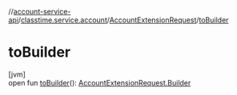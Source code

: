 //[account-service-api](../../../index.md)/[classtime.service.account](../index.md)/[AccountExtensionRequest](index.md)/[toBuilder](to-builder.md)

# toBuilder

[jvm]\
open fun [toBuilder](to-builder.md)(): [AccountExtensionRequest.Builder](-builder/index.md)
